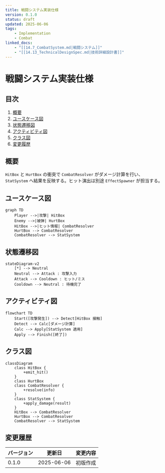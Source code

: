 ```yaml
---
title: 戦闘システム実装仕様
version: 0.1.0
status: draft
updated: 2025-06-06
tags:
    - Implementation
    - Combat
linked_docs:
    - "[[14.7_CombatSystem.md|戦闘システム]]"
    - "[[14.13_TechnicalDesignSpec.md|技術詳細設計書]]"
---
```


# 戦闘システム実装仕様

## 目次

1. [概要](#概要)
2. [ユースケース図](#ユースケース図)
3. [状態遷移図](#状態遷移図)
4. [アクティビティ図](#アクティビティ図)
5. [クラス図](#クラス図)
6. [変更履歴](#変更履歴)

## 概要

`HitBox` と `HurtBox` の衝突で `CombatResolver` がダメージ計算を行い、`StatSystem` へ結果を反映する。ヒット演出は別途 `EffectSpawner` が担当する。

## ユースケース図

```mermaid
graph TD
    Player -->|攻撃| HitBox
    Enemy -->|被弾| HurtBox
    HitBox -->|ヒット情報| CombatResolver
    HurtBox --> CombatResolver
    CombatResolver --> StatSystem
```

## 状態遷移図

```mermaid
stateDiagram-v2
    [*] --> Neutral
    Neutral --> Attack : 攻撃入力
    Attack --> Cooldown : ヒット/ミス
    Cooldown --> Neutral : 待機完了
```

## アクティビティ図

```mermaid
flowchart TD
    Start([攻撃発生]) --> Detect[HitBox 接触]
    Detect --> Calc[ダメージ計算]
    Calc --> Apply[StatSystem 適用]
    Apply --> Finish([終了])
```

## クラス図

```mermaid
classDiagram
    class HitBox {
        +emit_hit()
    }
    class HurtBox
    class CombatResolver {
        +resolve(info)
    }
    class StatSystem {
        +apply_damage(result)
    }
    HitBox --> CombatResolver
    HurtBox --> CombatResolver
    CombatResolver --> StatSystem
```

## 変更履歴

| バージョン | 更新日     | 変更内容 |
| ---------- | ---------- | -------- |
| 0.1.0      | 2025-06-06 | 初版作成 |
